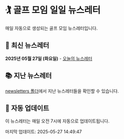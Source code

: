 # 🏌️ 골프 모임 일일 뉴스레터

매일 자동으로 생성되는 골프 모임 뉴스레터입니다.

## 📅 최신 뉴스레터

**2025년 05월 27일 (화요일)** - [오늘의 뉴스레터](newsletters/golf-newsletter-2025-05-27.md)

## 📚 지난 뉴스레터

[newsletters 폴더](newsletters/)에서 지난 뉴스레터들을 확인할 수 있습니다.

## 🔄 자동 업데이트

이 뉴스레터는 매일 오전 7시에 자동으로 업데이트됩니다.

마지막 업데이트: 2025-05-27 14:49:47
